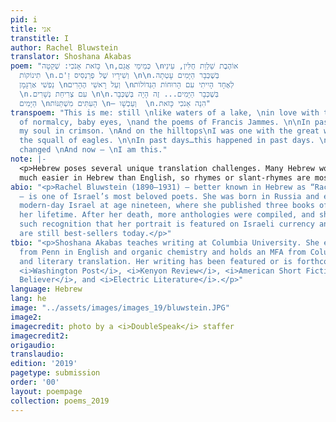 ```yaml
---
pid: i
title: אני
transtitle: I
author: Rachel Bluwstein
translator: Shoshana Akabas
poem: "כָּזֹאת אָנֹכִי: שְׁקֵטָה \n,כְּמֵימֵי אֲגַם \nאוֹהֶבֶת שַׁלְוַת חֻלִּין, עֵינֵי
  תִינוֹקוֹת \n.וְשִׁירָיו שֶׁל פְרַנְסִיס זַ'ם \n\n.בְּשֶׁכְּבָר הַיָּמִים עָטְתָה
  נַפְשִׁי אַרְגָּמָן \nוְעַל רָאשֵׁי הֶהָרִים \nלְאֶחָד הָיִיתִי עִם הָרוּחוֹת הַגְּדוֹלוֹת
  \n.עִם צְרִיחַת נְשָׁרִים \n\n.בְּשֶׁכְּבָר הַיָּמִים... זֶה הָיָה בְּשֶׁכְּבָר
  הַיָּמִים \nהָעִתִּים מִשְׁתַּנּוֹת \n— וְעַכְשָׁו  \n.הִנֵה אָנֹכִי כָּזֹאת"
transpoem: "This is me: still \nlike waters of a lake, \nin love with the tranquility
  of normalcy, baby eyes, \nand the poems of Francis Jammes. \n\nIn past days, I wrapped
  my soul in crimson. \nAnd on the hilltops\nI was one with the great winds, \nwith
  the squall of eagles. \n\nIn past days…this happened in past days. \nThe moments
  changed \nAnd now — \nI am this."
note: |-
  <p>Hebrew poses several unique translation challenges. Many Hebrew words are rich with biblical context that can be difficult to convey in other languages. For example, argaman is a reddish-purple dye used in biblical times. Because of its use in the temple design, it has a regal connotation that is lost in the translation (“crimson”). The fact that articles, prepositions, conjunctions, and pronouns are often attached to other words in Hebrew allows for concision that is not possible in English (where “and” and “in” are individual words). The final line (three words) of the poem literally translates to “here, I am like this” — but that felt too wordy, so I chose to maintain the simplicity of the original last line instead. Finally, the gendered nature of Hebrew words (with a few set suffixes) makes rhyming
  much easier in Hebrew than English, so rhymes or slant-rhymes are mostly omitted from this translation, since I endeavored to preserve Rachel’s images above all else.</p>
abio: "<p>Rachel Bluwstein (1890–1931) — better known in Hebrew as “Rachel the Poetess”
  — is one of Israel’s most beloved poets. She was born in Russia and emigrated to
  modern-day Israel at age nineteen, where she published three books of poetry in
  her lifetime. After her death, more anthologies were compiled, and she achieved
  such recognition that her portrait is featured on Israeli currency and her books
  are still best-sellers today.</p>"
tbio: "<p>Shoshana Akabas teaches writing at Columbia University. She earned a bachelors
  from Penn in English and organic chemistry and holds an MFA from Columbia in fiction
  and literary translation. Her writing has been featured or is forthcoming in the
  <i>Washington Post</i>, <i>Kenyon Review</i>, <i>American Short Fiction</i>, <i>The
  Believer</i>, and <i>Electric Literature</i>.</p>"
language: Hebrew
lang: he
image: "../assets/images/images_19/bluwstein.JPG"
image2: 
imagecredit: photo by a <i>DoubleSpeak</i> staffer
imagecredit2: 
origaudio: 
translaudio: 
edition: '2019'
pagetype: submission
order: '00'
layout: poempage
collection: poems_2019
---
```

